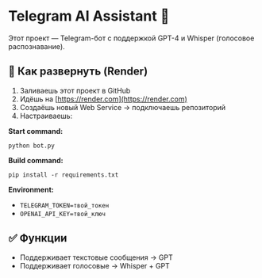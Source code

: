 # Telegram AI Assistant 🤖

Этот проект — Telegram-бот с поддержкой GPT-4 и Whisper (голосовое распознавание).

## 🚀 Как развернуть (Render)

1. Заливаешь этот проект в GitHub
2. Идёшь на [https://render.com](https://render.com)
3. Создаёшь новый Web Service → подключаешь репозиторий
4. Настраиваешь:

**Start command:**
```
python bot.py
```

**Build command:**
```
pip install -r requirements.txt
```

**Environment:**
- `TELEGRAM_TOKEN=твой_токен`
- `OPENAI_API_KEY=твой_ключ`

## ✅ Функции

- Поддерживает текстовые сообщения → GPT
- Поддерживает голосовые → Whisper + GPT